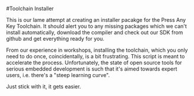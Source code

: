 #Toolchain Installer

This is our lame attempt at creating an installer pacakge
for the Press Any Key Toolchain. It should alert you to any missing
packages which we can't install automatically, download the compiler
and check out our SDK from github and get everything ready for you.

From our experience in workshops, installing the toolchain, which you
only need to do once, coincidentally, is a bit frustrating. This
script is meant to accelerate the process. Unfortunately, the state
of open source tools for serious embedded development is such that
it's aimed towards expert users, i.e. there's a "steep learning curve".

Just stick with it, it gets easier.
